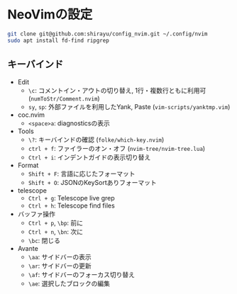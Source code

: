
# NeoVimの設定

```bash
git clone git@github.com:shirayu/config_nvim.git ~/.config/nvim
sudo apt install fd-find ripgrep
```

## キーバインド

- Edit
    - `\c`: コメントイン・アウトの切り替え, 1行・複数行ともに利用可 (`numToStr/Comment.nvim`)
    - `sy`, `sp`: 外部ファイルを利用したYank, Paste (`vim-scripts/yanktmp.vim`)
- coc.nvim
    - `<space>a`: diagnosticsの表示
- Tools
    - `\?`: キーバインドの確認 (`folke/which-key.nvim`)
    - `ctrl + f`: ファイラーのオン・オフ (`nvim-tree/nvim-tree.lua`)
    - `Ctrl + i`: インデントガイドの表示切り替え
- Format
    - `Shift + F`: 言語に応じたフォーマット
    - `Shift + O`: JSONのKeySortありフォーマット
- telescope
    - `Ctrl + g`: Telescope live grep
    - `Ctrl + h`: Telescope find files
- バッファ操作
    - `Ctrl + p`, `\bp`: 前に
    - `Ctrl + n`, `\bn`: 次に
    - `\bc`: 閉じる
- Avante
    - `\aa`: サイドバーの表示
    - `\ar`: サイドバーの更新
    - `\af`: サイドバーのフォーカス切り替え
    - `\ae`: 選択したブロックの編集
